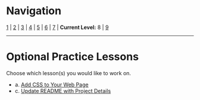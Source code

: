 # Navigation
[1](./github-repo-lv1.md) | [2](./github-repo-lv2.md) | [3](./github-repo-lv3.md) | [4](./github-repo-lv4.md) | [5](./github-repo-lv5.md) | [6](./github-repo-lv6.md) | [7](./github-repo-lv7.md) | **Current Level:** 8 | [9](./github-repo-lv9.md)

---

# Optional Practice Lessons

Choose which lesson(s) you would like to work on.

- a. [Add CSS to Your Web Page](./github-repo-lv8-b.md)
- c. [Update README with Project Details](./github-repo-lv8-c.md)
